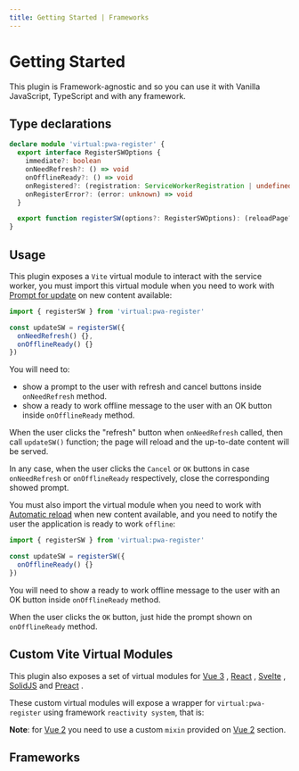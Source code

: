 ```yaml
---
title: Getting Started | Frameworks
---
```


# Getting Started 

This plugin is Framework-agnostic and so you can use it with Vanilla JavaScript, TypeScript and with any framework.

## Type declarations

```ts
declare module 'virtual:pwa-register' {
  export interface RegisterSWOptions {
    immediate?: boolean
    onNeedRefresh?: () => void
    onOfflineReady?: () => void
    onRegistered?: (registration: ServiceWorkerRegistration | undefined) => void
    onRegisterError?: (error: unknown) => void
  }

  export function registerSW(options?: RegisterSWOptions): (reloadPage?: boolean) => Promise<void>
}
```

## Usage

This plugin exposes a `Vite` virtual module to interact with the service worker, you must import this virtual module 
when you need to work with [Prompt for update](/guide/prompt-for-update.html) on new content available:

```ts
import { registerSW } from 'virtual:pwa-register'

const updateSW = registerSW({
  onNeedRefresh() {},
  onOfflineReady() {}
})
```

You will need to:
- show a prompt to the user with refresh and cancel buttons inside `onNeedRefresh` method.
- show a ready to work offline message to the user with an OK button inside `onOfflineReady` method.

When the user clicks the "refresh" button when `onNeedRefresh` called, then call `updateSW()` function; the page will
reload and the up-to-date content will be served.

In any case, when the user clicks the `Cancel` or `OK` buttons in case `onNeedRefresh` or `onOfflineReady` respectively,
close the corresponding showed prompt.

You must also import the virtual module when you need to work with [Automatic reload](/guide/auto-update.html) when new
content available, and you need to notify the user the application is ready to work `offline`:

```ts
import { registerSW } from 'virtual:pwa-register'

const updateSW = registerSW({
  onOfflineReady() {}
})
```

You will need to show a ready to work offline message to the user with an OK button inside `onOfflineReady` method.

When the user clicks the `OK` button, just hide the prompt shown on `onOfflineReady` method.

## Custom Vite Virtual Modules

This plugin also exposes a set of virtual modules for [Vue 3](https://v3.vuejs.org/) <outbound-link />,
[React](https://reactjs.org/) <outbound-link />, [Svelte](https://svelte.dev/docs) <outbound-link />, 
[SolidJS](https://www.solidjs.com/) <outbound-link /> and [Preact](https://preactjs.com/) <outbound-link />.  

<p id="virtual-modules-frameworks">These custom virtual modules will expose a wrapper for 
<code>virtual:pwa-register</code> using framework <code>reactivity system</code>, that is:</p>

<ul aria-labelledby="virtual-modules-frameworks">
<md-list-anchor href="https://v3.vuejs.org/api/refs-api.html#ref" :external="true">
  <template #heading><code>virtual:pwa-register/vue</code>:&#160;</template>
  <template #link>ref</template>
  <template #trailing>&#160;for <code>Vue 3</code>.</template>
</md-list-anchor>
<md-list-anchor href="https://reactjs.org/docs/hooks-reference.html#usestate" :external="true">
  <template #heading><code>virtual:pwa-register/react</code>:&#160;</template>
  <template #link>useState</template>
  <template #trailing>&#160;for <code>React</code>.</template>
</md-list-anchor>
<md-list-anchor href="https://svelte.dev/docs#writable" :external="true">
  <template #heading><code>virtual:pwa-register/svelte</code>:&#160;</template>
  <template #link>writable</template>
  <template #trailing>&#160;for <code>Svelte</code>.</template>
</md-list-anchor>
<md-list-anchor href="https://www.solidjs.com/docs/latest/api#createsignal" :external="true">
  <template #heading><code>virtual:pwa-register/solid</code>:&#160;</template>
  <template #link>createSignal</template>
  <template #trailing>&#160;for <code>SolidJS</code>.</template>
</md-list-anchor>
<md-list-anchor href="https://preactjs.com/guide/v10/hooks#usestate" :external="true">
  <template #heading><code>virtual:pwa-register/preact</code>:&#160;</template>
  <template #link>useState</template>
  <template #trailing>&#160;for <code>Preact</code>.</template>
</md-list-anchor>
</ul>

**Note**: for [Vue 2](https://vuejs.org/) <outbound-link /> you need to use a custom `mixin` provided on 
[Vue 2](/frameworks/vue.html#vue-2) section.

## Frameworks

<ul aria-labelledby="frameworks">
<md-list-anchor href="/frameworks/vue.html">
  <template #link>Vue</template>
</md-list-anchor>
<md-list-anchor href="/frameworks/react.html">
  <template #link>React</template>
</md-list-anchor>
<md-list-anchor href="/frameworks/svelte.html">
  <template #link>Svelte</template>
</md-list-anchor>
<md-list-anchor href="/frameworks/sveltekit.html">
  <template #link>SvelteKit</template>
</md-list-anchor>
<md-list-anchor href="/frameworks/solidjs.html">
  <template #link>SolidJS</template>
</md-list-anchor>
<md-list-anchor href="/frameworks/preact.html">
  <template #link>Preact</template>
</md-list-anchor>
<md-list-anchor href="/frameworks/vitepress.html">
  <template #link>VitePress</template>
</md-list-anchor>
</ul>
